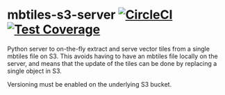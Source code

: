 # mbtiles-s3-server [![CircleCI](https://circleci.com/gh/uktrade/mbtiles-s3-server.svg?style=shield)](https://circleci.com/gh/uktrade/mbtiles-s3-server) [![Test Coverage](https://api.codeclimate.com/v1/badges/c261eb01bc9446278cd3/test_coverage)](https://codeclimate.com/github/uktrade/mbtiles-s3-server/test_coverage)


Python server to on-the-fly extract and serve vector tiles from a single mbtiles file on S3. This avoids having to have an mbtiles file locally on the server, and means that the update of the tiles can be done by replacing a single object in S3.

Versioning must be enabled on the underlying S3 bucket.

